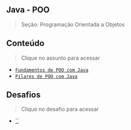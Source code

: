 ## Java - POO

> Seção: Programação Orientada a Objetos

## Conteúdo

> Clique no assunto para acessar
- [`Fundamentos de POO com Java`](Fundamentos-POO)
- [`Pilares de POO com Java`](Pilares-POO)

## Desafios

> Clique no desafio para acessar
- [``]()